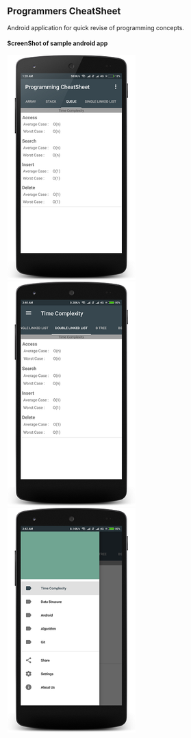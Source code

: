## Programmers CheatSheet

Android application for quick revise of programming concepts.


#### ScreenShot of sample android app 

![alt-tag](docs/ss1.png)  ![alt-tag](docs/ss2.png)  ![alt-tag](docs/ss3.png)


